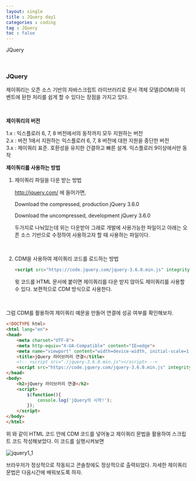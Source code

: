 ```yaml
---
layout: single
title : JQuery day1
categories : coding
tag : JQuery
toc : false
---
```


JQuery 

<br>

### JQuery 

제이쿼리는 오픈 소스 기반의 자바스크립트 라이브러리로 문서 객체 모델(DOM)와 이벤트에 돤한 처리를 쉽게 할 수 있다는 장점을 가지고 있다. 

<br>

**제이쿼리의 버전**

1.x : 익스플로러 6, 7, 8 버전에서의 동작까지 모두 지원하는 버전<br>2.x : 버전 1에서 지원하는 익스플로러 6, 7, 8 버전에 대한 지원을 중단한 버전<br>
3.x : 제이쿼리 표준. 호환성을 유지한 간결하고 빠른 설계. 익스플로러 9이상에서만 동작



**제이쿼리를 사용하는 방법**

1. 제이쿼리 파일을 다운 받는 방법

   http://jquery.com/ 에 들어가면,

   Download the compressed, production jQuery 3.6.0

   Download the uncompressed, development jQuery 3.6.0

   두가지로 나눠있는데 위는 다운받아 그래로 개발에 사용가능한 파일이고 아래는 오픈 소스 기반으로 수정하여 사용하고자 할 때 사용하는 파일이다. 

   <br>

2. CDM을 사용하여 제이쿼리 코드를 로드하는 방법

   ```html
   <script src="https://code.jquery.com/jquery-3.6.0.min.js" integrity="sha256-/xUj+3OJU5yExlq6GSYGSHk7tPXikynS7ogEvDej/m4=" crossorigin="anonymous"></script>
   ```

   윗 코드를 HTML 문서에 붙이면 제이쿼리를 다운 받지 않아도 제이쿼리를 사용할 수 있다. 보편적으로 CDM 방식으로 사용한다.

<br>

그럼 CDM를 활용하여 제이쿼리 예문을 만들어 연결에 성공 여부를 확인해보자.

```html
<!DOCTYPE html>
<html lang="en">
<head>
    <meta charset="UTF-8">
    <meta http-equiv="X-UA-Compatible" content="IE=edge">
    <meta name="viewport" content="width=device-width, initial-scale=1.0">
    <title>jQuery 라이브러리 연결</title>
    <!-- <script src="./jquery-3.6.0.min.js"></script> -->
    <script src="https://code.jquery.com/jquery-3.6.0.min.js" integrity="sha256-/xUj+3OJU5yExlq6GSYGSHk7tPXikynS7ogEvDej/m4=" crossorigin="anonymous"></script>
</head>
<body>
    <h2>jQuery 라이브러리 연결</h2>
    <script>
        $(function(){
            console.log('jQuery의 시작!');
        });
    </script>
</body>
</html>
```

위 와 같이 HTML 코드 안에 CDM 코드를 넣어놓고 제이쿼리 문법을 활용하여 스크립트 코드 작성해보았다. 이 코드를 실행시켜보면

![jquery1_1](https://github.com/YUNCHANYEONG/YUNCHANYEONG.github.io/blob/master/assets/images/coding_img/jquery1_.JPG?raw=true)

브라우저가 정상적으로 작동되고 콘솔창에도 정상적으로 출력되었다. 자세한 제이쿼리 문법은 다음시간에 배워보도록 하자.

